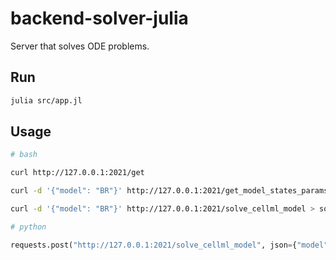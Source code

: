 # backend-solver-julia

Server that solves ODE problems.

## Run 
```bash
julia src/app.jl
```

## Usage
```bash
# bash

curl http://127.0.0.1:2021/get

curl -d '{"model": "BR"}' http://127.0.0.1:2021/get_model_states_params

curl -d '{"model": "BR"}' http://127.0.0.1:2021/solve_cellml_model > sol.json

```

```python
# python

requests.post("http://127.0.0.1:2021/solve_cellml_model", json={"model": "BR"})
```
